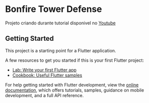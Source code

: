 # Bonfire Tower Defense

Projeto criando durante tutorial disponivel no [Youtube](https://www.youtube.com/watch?v=wkeJZVglboA&list=PLv1_7bM0w6JNKnSZ3MCvVoVB297B9DaAl)

## Getting Started

This project is a starting point for a Flutter application.

A few resources to get you started if this is your first Flutter project:

- [Lab: Write your first Flutter app](https://docs.flutter.dev/get-started/codelab)
- [Cookbook: Useful Flutter samples](https://docs.flutter.dev/cookbook)

For help getting started with Flutter development, view the
[online documentation](https://docs.flutter.dev/), which offers tutorials,
samples, guidance on mobile development, and a full API reference.
